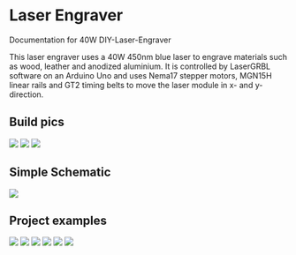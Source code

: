 # Laser Engraver
Documentation for 40W DIY-Laser-Engraver

This laser engraver uses a 40W 450nm blue laser to engrave materials such as wood, leather and anodized aluminium. It is controlled by LaserGRBL software on an Arduino Uno and uses Nema17 stepper motors, MGN15H linear rails and GT2 timing belts to move the laser module in x- and y-direction.

## Build pics

![](/build_pics/Machine.jpg)
![](/build_pics/Electronics_Housing_01.jpg)
![](/build_pics/Electronics_Housing_02.jpg)

## Simple Schematic

![](/electronics/schematic_01.PNG)

## Project examples

![](/projects/leather.jpg)
![](/projects/wood_01.jpg)
![](/projects/wood_02.jpg)
![](/projects/wood_03.jpg)
![](/projects/settings_01.jpg)
![](/projects/settings_02.jpg)
